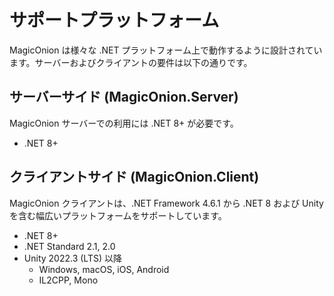 # サポートプラットフォーム

MagicOnion は様々な .NET プラットフォーム上で動作するように設計されています。サーバーおよびクライアントの要件は以下の通りです。

## サーバーサイド (MagicOnion.Server)

MagicOnion サーバーでの利用には .NET 8+ が必要です。

- .NET 8+

## クライアントサイド (MagicOnion.Client)

MagicOnion クライアントは、.NET Framework 4.6.1 から .NET 8 および Unity を含む幅広いプラットフォームをサポートしています。

- .NET 8+
- .NET Standard 2.1, 2.0
- Unity 2022.3 (LTS) 以降
    - Windows, macOS, iOS, Android
    - IL2CPP, Mono
